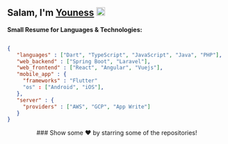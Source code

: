 ## Salam, I'm [Youness]() <img src="https://media.giphy.com/media/hvRJCLFzcasrR4ia7z/giphy.gif" height="20px" width="20px"></a>
<!-- 
- 🔭 I’m currently Available as Freelancer.
- 🌱 I’m currently learning more about WebFramework.
- 🤔 I’m looking for help with GraphQl documentation.
- 💬 Ask me about Flutter or any tech-related stuff.
- 📫 How to reach me: [Instagram - @maska.dev](https://www.instagram.com/maska.dev/)
- ⚡ Fun fact: I spend almost 2 hours listening to Podcast every day. -->

**Small Resume for Languages & Technologies:**  
```json

{
   "languages" : ["Dart", "TypeScript", "JavaScript", "Java", "PHP"],
   "web_backend" : ["Spring Boot", "Laravel"],
   "web_frontend" : ["React", "Angular", "Vuejs"],
   "mobile_app" : {
     "frameworks" : "Flutter"
     "os" : ["Android", "iOS"],
   },
   "server" : {
     "providers" : ["AWS", "GCP", "App Write"]
   }
}
```

<!-- <h1>Samples from my Projects</h1>

## Automation App
Open Source already has more than 15+ pages for automation apps niches<br />
<p><a href="https://github.com/MASKADEV/fitness-todo" target="_blank"><img alt="Github Repo" style="height:20px"
src="https://github.githubassets.com/images/modules/logos_page/GitHub-Logo.png" /></a>
<hr> -->


<div align="center">
### Show some ❤️ by starring some of the repositories!
</div>
